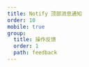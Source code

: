 ```yaml
---
title: Notify 顶部消息通知
order: 10
mobile: true
group:
  title: 操作反馈
  order: 1
  path: feedback
---
```


<code src="../demo/Notify.jsx"></code>
<API src="../src/Notify.tsx"></API>
